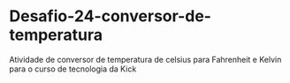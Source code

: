 # Desafio-24-conversor-de-temperatura
Atividade de conversor de temperatura de celsius para Fahrenheit e Kelvin para o curso de tecnologia da Kick
